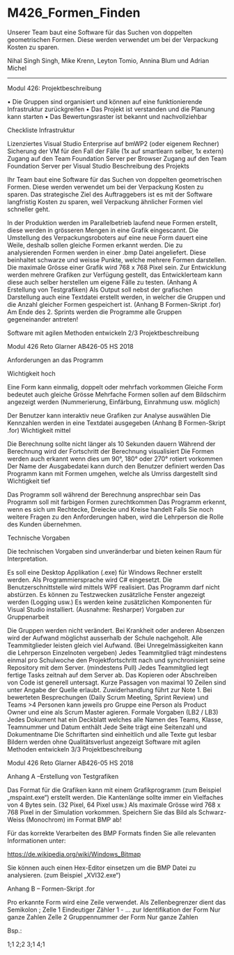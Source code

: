 # M426_Formen_Finden

Unserer Team baut eine Software für das Suchen von doppelten geometrischen Formen. Diese werden verwendet um bei der Verpackung Kosten zu sparen.

Nihal Singh Singh, Mike Krenn, Leyton Tomio, Annina Blum und Adrian Michel

------------------------------------------------------------------------------------------------

Modul 426: Projektbeschreibung

• Die Gruppen sind organisiert und können auf eine funktionierende Infrastruktur zurückgreifen • Das Projekt ist verstanden und die Planung kann starten • Das Bewertungsraster ist bekannt und nachvollziehbar

Checkliste Infrastruktur

Lizenziertes Visual Studio Enterprise auf bmWP2 (oder eigenem Rechner)
Sicherung der VM für den Fall der Fälle (1x auf smartlearn selber, 1x extern)
Zugang auf den Team Foundation Server per Browser
Zugang auf den Team Foundation Server per Visual Studio
Beschreibung des Projekts

Ihr Team baut eine Software für das Suchen von doppelten geometrischen Formen. Diese werden verwendet um bei der Verpackung Kosten zu sparen. Das strategische Ziel des Auftraggebers ist es mit der Software langfristig Kosten zu sparen, weil Verpackung ähnlicher Formen viel schneller geht.

In der Produktion werden im Parallelbetrieb laufend neue Formen erstellt, diese werden in grösseren Mengen in eine Grafik eingescannt.
Die Umstellung des Verpackungsroboters auf eine neue Form dauert eine Weile, deshalb sollen gleiche Formen erkannt werden.
Die zu analysierenden Formen werden in einer .bmp Datei angeliefert. Diese beinhaltet schwarze und weisse Punkte, welche mehrere Formen darstellen. Die maximale Grösse einer Grafik wird 768 x 768 Pixel sein. Zur Entwicklung werden mehrere Grafiken zur Verfügung gestellt, das Entwicklerteam kann diese auch selber herstellen um eigene Fälle zu testen. (Anhang A Erstellung von Testgrafiken) Als Output soll nebst der grafischen Darstellung auch eine Textdatei erstellt werden, in welcher die Gruppen und die Anzahl gleicher Formen gespeichert ist. (Anhang B Formen-Skript .for) Am Ende des 2. Sprints werden die Programme alle Gruppen gegeneinander antreten!

Software mit agilen Methoden entwickeln 2/3 Projektbeschreibung

Modul 426 Reto Glarner AB426-05 HS 2018

Anforderungen an das Programm

Wichtigkeit hoch

Eine Form kann einmalig, doppelt oder mehrfach vorkommen
Gleiche Form bedeutet auch gleiche Grösse
Mehrfache Formen sollen auf dem Bildschirm angezeigt werden (Nummerierung, Einfärbung,
Einrahmung usw. möglich)

Der Benutzer kann interaktiv neue Grafiken zur Analyse auswählen
Die Kennzahlen werden in eine Textdatei ausgegeben (Anhang B Formen-Skript .for)
Wichtigkeit mittel

Die Berechnung sollte nicht länger als 10 Sekunden dauern
Während der Berechnung wird der Fortschritt der Berechnung visualisiert
Die Formen werden auch erkannt wenn dies um 90°, 180° oder 270° rotiert vorkommen
Der Name der Ausgabedatei kann durch den Benutzer definiert werden
Das Programm kann mit Formen umgehen, welche als Umriss dargestellt sind
Wichtigkeit tief

Das Programm soll während der Berechnung ansprechbar sein
Das Programm soll mit farbigen Formen zurechtkommen
Das Programm erkennt, wenn es sich um Rechtecke, Dreiecke und Kreise handelt
Falls Sie noch weitere Fragen zu den Anforderungen haben, wird die Lehrperson die Rolle des Kunden übernehmen.

Technische Vorgaben

Die technischen Vorgaben sind unveränderbar und bieten keinen Raum für Interpretation.

Es soll eine Desktop Applikation (.exe) für Windows Rechner erstellt werden.
Als Programmiersprache wird C# eingesetzt.
Die Benutzerschnittstelle wird mittels WPF realisiert.
Das Programm darf nicht abstürzen.
Es können zu Testzwecken zusätzliche Fenster angezeigt werden (Logging usw.)
Es werden keine zusätzlichen Komponenten für Visual Studio installiert. (Ausnahme: Resharper)
Vorgaben zur Gruppenarbeit

Die Gruppen werden nicht verändert.
Bei Krankheit oder anderen Absenzen wird der Aufwand möglichst ausserhalb der Schule nachgeholt.
Alle Teammitglieder leisten gleich viel Aufwand. (Bei Unregelmässigkeiten kann die Lehrperson Einzelnoten vergeben)
Jedes Teammitglied trägt mindestens einmal pro Schulwoche den Projektfortschritt nach und synchronisiert seine Repository mit dem Server. (mindestens Pull)
Jedes Teammitglied legt fertige Tasks zeitnah auf dem Server ab.
Das Kopieren oder Abschreiben von Code ist generell untersagt. Kurze Passagen von maximal 10 Zeilen sind unter Angabe der Quelle erlaubt. Zuwiderhandlung führt zur Note 1.
Bei bewerteten Besprechungen (Daily Scrum Meeting, Sprint Review) und Teams >4 Personen kann jeweils pro Gruppe eine Person als Product Owner und eine als Scrum Master agieren. Formale Vorgaben (LB2 / LB3)
Jedes Dokument hat ein Deckblatt welches alle Namen des Teams, Klasse, Teamnummer und Datum enthält
Jede Seite trägt eine Seitenzahl und Dokumentname
Die Schriftarten sind einheitlich und alle Texte gut lesbar
Bildern werden ohne Qualitätsverlust angezeigt
Software mit agilen Methoden entwickeln 3/3 Projektbeschreibung

Modul 426 Reto Glarner AB426-05 HS 2018

Anhang A –Erstellung von Testgrafiken

Das Format für die Grafiken kann mit einem Grafikprogramm (zum Beispiel „mspaint.exe“) erstellt werden. Die Kantenlänge sollte immer ein Vielfaches von 4 Bytes sein. (32 Pixel, 64 Pixel usw.) Als maximale Grösse wird 768 x 768 Pixel in der Simulation vorkommen. Speichern Sie das Bild als Schwarz-Weiss (Monochrom) im Format BMP ab!

Für das korrekte Verarbeiten des BMP Formats finden Sie alle relevanten Informationen unter:

https://de.wikipedia.org/wiki/Windows_Bitmap 

Sie können auch einen Hex-Editor einsetzen um die BMP Datei zu analysieren. (zum Beispiel „XVI32.exe“)

Anhang B – Formen-Skript .for

Pro erkannte Form wird eine Zeile verwendet. Als Zellenbegrenzer dient das Semikolon ; Zelle 1 Eindeutiger Zähler 1 - ... zur Identifikation der Form Nur ganze Zahlen Zelle 2 Gruppennummer der Form Nur ganze Zahlen

Bsp.:

1;1 2;2 3;1 4;1
